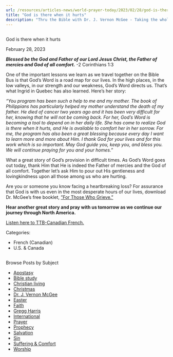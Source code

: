 ```yaml
---
url: /resources/articles-news/world-prayer-today/2023/02/28/god-is-there-when-it-hurts
title: "God is there when it hurts"
description: "Thru the Bible with Dr. J. Vernon McGee - Taking the whole Word to the whole world"
---
```







## 
 God is there when it hurts


February 28, 2023
![]()




***Blessed be the God and Father of our Lord Jesus Christ, the Father of mercies and God of all comfort.*** -2 Corinthians 1:3

One of the important lessons we learn as we travel together on the Bible Bus is that God’s Word is a road map for our lives. In the high places, in the low valleys, in our strength and our weakness, God’s Word directs us. That’s what Ingrid in Quebec has also learned. Here’s her story:

*“You program has been such a help to me and my mother. The book of Philippians has particularly helped my mother understand the death of my father. He died of cancer two years ago and it has been very difficult for her, knowing that he will not be coming back. For her, God’s Word is becoming a tool to depend on in her daily life. She has come to realize God is there when it hurts, and He is available to comfort her in her sorrow. For me, the program has also been a great blessing because every day I want to learn more and more about Him. I thank God for your lives and for this work which is so important. May God guide you, keep you, and bless you. We will continue praying for you and your homes.”*

What a great story of God’s provision in difficult times. As God’s Word goes out today, thank Him that He is indeed the Father of mercies and the God of all comfort. Together let’s ask Him to pour out His gentleness and lovingkindness upon all those among us who are hurting.

Are you or someone you know facing a heartbreaking loss? For assurance that God is with us even in the most desperate hours of our lives, download Dr. McGee’s free booklet, [”For Those Who Grieve.”](/docs/default-source/booklets/ttb_for-those-who-grieve.pdf?sfvrsn=cd431f16_2)

**Hear another great story and pray with us tomorrow as we continue our journey through North America.**

[Listen here to TTB-Canadian French.](https://ttb.twr.org/home/day,0412/language,FRA-QUE)



Categories: 


* French (Canadian)
* U.S. & Canada









## 
 Browse Posts by Subject


* [Apostasy](/resources/articles-news/-in-tags/tags/Apostasy)
* [Bible study](/resources/articles-news/-in-tags/tags/Bible-study)
* [Christian living](/resources/articles-news/-in-tags/tags/Christian-living)
* [Christmas](/resources/articles-news/-in-tags/tags/Christmas)
* [Dr. J. Vernon McGee](/resources/articles-news/-in-tags/tags/Dr-J-Vernon-McGee)
* [Easter](/resources/articles-news/-in-tags/tags/easter)
* [Faith](/resources/articles-news/-in-tags/tags/Faith)
* [Gregg Harris](/resources/articles-news/-in-tags/tags/Gregg-Harris)
* [International](/resources/articles-news/-in-tags/tags/International)
* [Prayer](/resources/articles-news/-in-tags/tags/prayer)
* [Prophecy](/resources/articles-news/-in-tags/tags/Prophecy)
* [Salvation](/resources/articles-news/-in-tags/tags/Salvation)
* [Sin](/resources/articles-news/-in-tags/tags/sin)
* [Suffering & Comfort](/resources/articles-news/-in-tags/tags/Suffering-Comfort)
* [Worship](/resources/articles-news/-in-tags/tags/worship)






